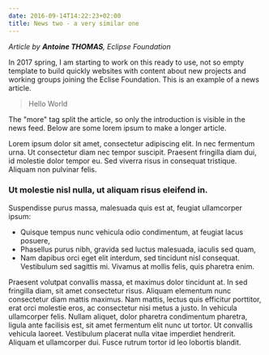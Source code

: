```yaml
---
date: 2016-09-14T14:22:23+02:00
title: News two - a very similar one
---
```



_Article by **Antoine THOMAS**, Eclipse Foundation_

In 2017 spring, I am starting to work on this ready to use, not so empty template to build quickly websites with content about new projects and working groups joining the Eclise Foundation. This is an example of a news article.

> Hello World

<!--more-->

The "more" tag split the article, so only the introduction is visible in the news feed. Below are some lorem ipsum to make a longer article.

Lorem ipsum dolor sit amet, consectetur adipiscing elit. In nec fermentum urna. Ut consectetur diam nec tempor suscipit. Praesent fringilla diam dui, id molestie dolor tempor eu. Sed viverra risus in consequat tristique. Aliquam non pulvinar felis.

### Ut molestie nisl nulla, ut aliquam risus eleifend in.

Suspendisse purus massa, malesuada quis est at, feugiat ullamcorper ipsum:

- Quisque tempus nunc vehicula odio condimentum, at feugiat lacus posuere,
- Phasellus purus nibh, gravida sed luctus malesuada, iaculis sed quam,
- Nam dapibus orci eget elit interdum, sed tincidunt nisl consequat. Vestibulum sed sagittis mi. Vivamus at mollis felis, quis pharetra enim.

Praesent volutpat convallis massa, et maximus dolor tincidunt at. In sed fringilla diam, sit amet consectetur risus. Aliquam elementum nunc consectetur diam mattis maximus. Nam mattis, lectus quis efficitur porttitor, erat orci molestie eros, ac consectetur nisi metus a justo. In vehicula ullamcorper felis. Nullam aliquet, dolor pharetra condimentum pharetra, ligula ante facilisis est, sit amet fermentum elit nunc ut tortor. Ut convallis vehicula laoreet. Vestibulum placerat nulla vitae imperdiet hendrerit. Aliquam et ullamcorper dui. Fusce rutrum tortor id leo lobortis blandit.
